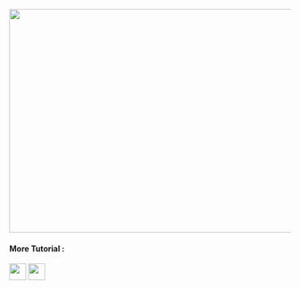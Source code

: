 <a href="https://medium.com/@febriandani00"><img src="https://i.postimg.cc/FKnDd10w/1920x1080-894522-artwork-Winged-Hussars-Polish-hussar.jpg" alt="" width="1900px" height="400"></a>
<h4>More Tutorial :</h4>

<a href="https://medium.com/@febriandani00"><img src="https://i.postimg.cc/NFSQF6YD/download-1.png" alt="" width="30" height="30"></a>
<a href="https://www.grepper.com/profile/febrian-dani-ritonga"><img src="https://i.postimg.cc/YCjzcH7D/download-2.jpg" alt="" width="30" height="30"></a>

